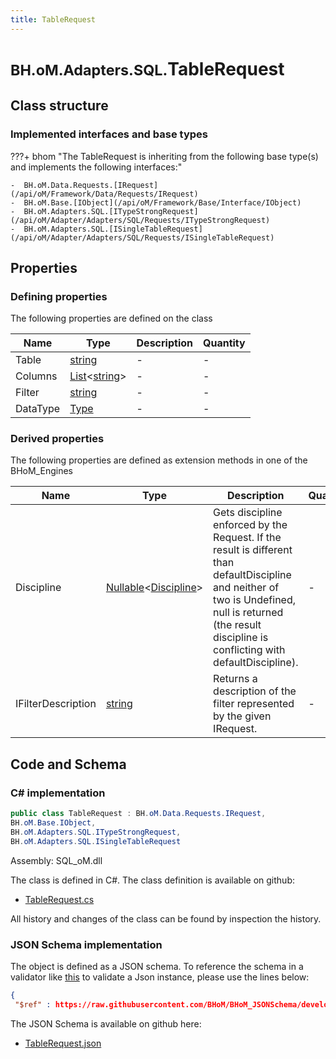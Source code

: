 ```yaml
---
title: TableRequest
---
```


# <small>BH.oM.Adapters.SQL.</small>**TableRequest**



## Class structure

### Implemented interfaces and base types

???+ bhom "The TableRequest is inheriting from the following base type(s) and implements the following interfaces:"

    -  BH.oM.Data.Requests.[IRequest](/api/oM/Framework/Data/Requests/IRequest)
    -  BH.oM.Base.[IObject](/api/oM/Framework/Base/Interface/IObject)
    -  BH.oM.Adapters.SQL.[ITypeStrongRequest](/api/oM/Adapter/Adapters/SQL/Requests/ITypeStrongRequest)
    -  BH.oM.Adapters.SQL.[ISingleTableRequest](/api/oM/Adapter/Adapters/SQL/Requests/ISingleTableRequest)


## Properties



### Defining properties

The following properties are defined on the class

| Name             | Type             | Description      | Quantity         |
|------------------|------------------|------------------|------------------|
| Table | [string](https://learn.microsoft.com/en-us/dotnet/api/System.String?view=netstandard-2.0) | - | - |
| Columns | [List](https://learn.microsoft.com/en-us/dotnet/api/System.Collections.Generic.List-1?view=netstandard-2.0)&lt;[string](https://learn.microsoft.com/en-us/dotnet/api/System.String?view=netstandard-2.0)&gt; | - | - |
| Filter | [string](https://learn.microsoft.com/en-us/dotnet/api/System.String?view=netstandard-2.0) | - | - |
| DataType | [Type](https://learn.microsoft.com/en-us/dotnet/api/System.Type?view=netstandard-2.0) | - | - |


### Derived properties

The following properties are defined as extension methods in one of the BHoM_Engines

| Name             | Type             | Description      | Quantity         | Engine           |
|------------------|------------------|------------------|------------------|------------------|
| Discipline | [Nullable](https://learn.microsoft.com/en-us/dotnet/api/System.Nullable-1?view=netstandard-2.0)&lt;[Discipline](/api/oM/Adapter/Adapters/Revit/Enums/Discipline)&gt; | Gets discipline enforced by the Request. If the result is different than defaultDiscipline and neither of two is Undefined, null is returned (the result discipline is conflicting with defaultDiscipline). | - | Revit_Engine |
| IFilterDescription | [string](https://learn.microsoft.com/en-us/dotnet/api/System.String?view=netstandard-2.0) | Returns a description of the filter represented by the given IRequest. | - | Revit_Engine |


## Code and Schema

### C# implementation

``` C# title="C#"
public class TableRequest : BH.oM.Data.Requests.IRequest,
BH.oM.Base.IObject,
BH.oM.Adapters.SQL.ITypeStrongRequest,
BH.oM.Adapters.SQL.ISingleTableRequest
```

Assembly: SQL_oM.dll

The class is defined in C#. The class definition is available on github:

- [TableRequest.cs](https://github.com/BHoM/SQL_Toolkit/blob/develop/SQL_oM/Requests\TableRequest.cs)

All history and changes of the class can be found by inspection the history.
### JSON Schema implementation

The object is defined as a JSON schema. To reference the schema in a validator like [this](https://www.jsonschemavalidator.net/) to validate a Json instance, please use the lines below:

``` json title="JSON Schema"
{
 "$ref" : https://raw.githubusercontent.com/BHoM/BHoM_JSONSchema/develop/SQL_oM/TableRequest.json}
```

The JSON Schema is available on github here:

- [TableRequest.json](https://github.com/BHoM/BHoM_JSONSchema/blob/develop/SQL_oM/TableRequest.json)
